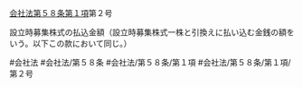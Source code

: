 [会社法第５８条第１項](会社法＿＿＿＿第５８条第１項)第２号

設立時募集株式の払込金額（設立時募集株式一株と引換えに払い込む金銭の額をいう。以下この款において同じ。）


#会社法
#会社法/第５８条
#会社法/第５８条/第１項
#会社法/第５８条/第１項/第２号

